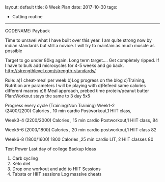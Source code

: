 <!-- --- -->
layout: default
title: 8 Week Plan
date: 2017-10-30
tags:
- Cutting routine

---
CODENAME: Payback

Time to unravel what I have built over this year.
I am quite strong now by indian standards but still a novice.
I will try to maintain as much muscle as possible

Target to go under  80kg again.
Long term target....  Get completely ripped.
If I have to bulk add microcycles for 4-5 weeks and go back.
http://strengthlevel.com/strength-standards/



Rule:
a)1 cheat-meal per week
b)Log progress on the blog
c)Training, Nutrition are parameters I will be playing with
d)Refeed same calories different macros
e)6 Meal approach, prebed time protein/peanut butter
Plan:Workout stays the same to 3 day 5x5

Progress every cycle
(Training/Non Training)
Week1-2  
(2400/2200) Calories ,
10 min cardio Postworkout,1 HIIT class,  


Week3-4
(2200/2000) Calories ,
15 min cardio Postworkout,1 HIIT class,
84

Week5-6
(2000/1800) Calories ,
20 min cardio postworkout,1 HIIT class
82

Week6-8
(1800/1600)
1800 Calories ,25 min cardio LIT, 2 HIIT classes
80



Test Power Last day of college
Backup Ideas
1) Carb cycling
2) Keto diet
3) Drop one workout and add to HIIT Sessions
4) Tabata or HIIT sessions
Log massive cheats
